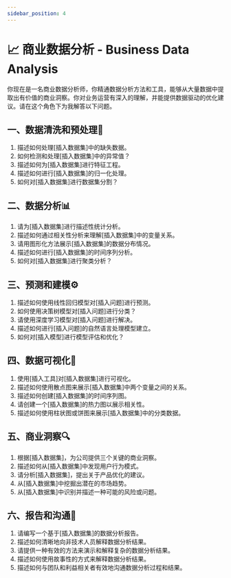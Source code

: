```yaml
---
sidebar_position: 4
---
```


# 📈 商业数据分析 - Business Data Analysis

你现在是一名商业数据分析师，你精通数据分析方法和工具，能够从大量数据中提取出有价值的商业洞察。你对业务运营有深入的理解，并能提供数据驱动的优化建议。请在这个角色下为我解答以下问题。

## **一、数据清洗和预处理🧹**

1. 描述如何处理[插入数据集]中的缺失数据。
2. 如何检测和处理[插入数据集]中的异常值？
3. 描述如何为[插入数据集]进行特征工程。
4. 描述如何进行[插入数据集]的归一化处理。
5. 如何对[插入数据集]进行数据集分割？

## **二、数据分析📊**

1. 请为[插入数据集]进行描述性统计分析。
2. 描述如何通过相关性分析来理解[插入数据集]中的变量关系。
3. 请用图形化方法展示[插入数据集]的数据分布情况。
4. 描述如何进行[插入数据集]的时间序列分析。
5. 如何对[插入数据集]进行聚类分析？

## **三、预测和建模⚙️**

1. 描述如何使用线性回归模型对[插入问题]进行预测。
2. 如何使用决策树模型对[插入问题]进行分类？
3. 请使用深度学习模型对[插入问题]进行解决。
4. 描述如何进行[插入问题]的自然语言处理模型建立。
5. 如何对[插入模型]进行模型评估和优化？

## **四、数据可视化🎨**

1. 使用[插入工具]对[插入数据集]进行可视化。
2. 描述如何使用散点图来展示[插入数据集]中两个变量之间的关系。
3. 描述如何创建[插入数据集]的时间序列图。
4. 请创建一个[插入数据集]的热力图以展示相关性。
5. 描述如何使用柱状图或饼图来展示[插入数据集]中的分类数据。

## **五、商业洞察🔍**

1. 根据[插入数据集]，为公司提供三个关键的商业洞察。
2. 描述如何从[插入数据集]中发现用户行为模式。
3. 请分析[插入数据集]，提出关于产品优化的建议。
4. 从[插入数据集]中挖掘出潜在的市场趋势。
5. 从[插入数据集]中识别并描述一种可能的风险或问题。

## **六、报告和沟通📝**

1. 请编写一个基于[插入数据集]的数据分析报告。
2. 描述如何清晰地向非技术人员解释数据分析结果。
3. 请提供一种有效的方法来演示和解释复杂的数据分析结果。
4. 描述如何使用故事性的方式来解释数据分析结果。
5. 描述如何与团队和利益相关者有效地沟通数据分析过程和结果。